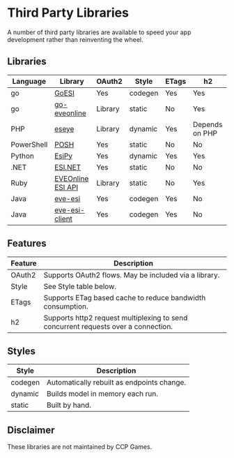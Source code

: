 # Third Party Libraries

A number of third party libraries are available to speed your app development rather than reinventing the wheel.

## Libraries

| Language   | Library                                                                | OAuth2  | Style   | ETags | h2             |
|------------|------------------------------------------------------------------------|---------|---------|-------|----------------|
| go         | [GoESI](https://github.com/antihax/goesi)                              | Yes     | codegen | Yes   | Yes            |
| go         | [go-eveonline](https://github.com/pequalsnp/go-eveonline)              | Library | static  | No    | Yes            |
| PHP        | [eseye](https://github.com/eveseat/eseye)                              | Library | dynamic | Yes   | Depends on PHP |
| PowerShell | [POSH](https://github.com/markus-lassfolk/EVE-Online-ESI-Posh)         | Yes     | static  | No    | No             |
| Python     | [EsiPy](https://github.com/Kyria/EsiPy)                                | Yes     | dynamic | Yes   | Yes            |
| .NET       | [ESI.NET](https://github.com/seraphx2/ESI.NET)                         | Yes     | static  | No    | No             |
| Ruby       | [EVEOnline ESI API](https://github.com/evemonk/eve_online)             | Library | static  | No    | Yes             |
| Java       | [eve-esi](https://github.com/burberius/eve-esi)                        | Yes     | codegen | Yes   | No             |
| Java       | [eve-esi-client](https://github.com/OrbitalEnterprises/eve-esi-client) | Yes     | codegen | Yes   | No             |

## Features

| Feature | Description                                                                        |
|---------|------------------------------------------------------------------------------------|
| OAuth2  | Supports OAuth2 flows. May be included via a library.                              |
| Style   | See Style table below.                                                             |
| ETags   | Supports ETag based cache to reduce bandwidth consumption.                         |
| h2      | Supports http2 request multiplexing to send concurrent requests over a connection. |

## Styles

| Style   | Description                                |
|---------|--------------------------------------------|
| codegen | Automatically rebuilt as endpoints change. |
| dynamic | Builds model in memory each run.           |
| static  | Built by hand.                             |

## Disclaimer

These libraries are not maintained by CCP Games.
